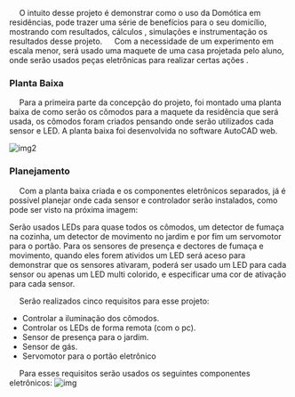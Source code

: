&emsp; O intuito desse projeto é demonstrar como o uso da Domótica em residências, pode trazer uma série de benefícios para o seu domicílio, mostrando com resultados, cálculos , simulações e instrumentação os resultados desse projeto.
&emsp; Com a necessidade de um experimento em escala menor, será usado uma maquete de uma casa projetada pelo aluno, onde serão usados peças eletrônicas para realizar certas ações .

### **Planta Baixa**

&emsp; Para a primeira parte da concepção do projeto, foi montado uma planta baixa de como serão os cômodos para a maquete da residência que será usada, os cômodos foram criados pensando onde serão utilizados cada sensor e LED. A planta baixa foi desenvolvida no software AutoCAD web.

![img2](https://i.imgur.com/iPy2soA.jpg)



### **Planejamento**

&emsp; Com a planta baixa criada e os componentes eletrônicos separados, já é possível planejar onde cada sensor e controlador serão instalados, como pode ser visto na próxima imagem:

Serão usados LEDs para quase todos os cômodos, um detector de fumaça na cozinha, um detector de movimento no jardim e por fim um servomotor para o portão. Para os sensores de presença e dectores de fumaça e movimento, quando eles forem atividos um LED será aceso para demonstrar que os sensores ativaram, poderá ser usado um LED para cada sensor ou apenas um LED multi colorido, e especificar uma cor de ativação para cada sensor.

&emsp; Serão realizados cinco requisitos para esse projeto:

* Controlar a iluminação dos cômodos.
* Controlar os LEDs de forma remota (com o pc).
* Sensor de presença para o jardim.
* Sensor de gás.
* Servomotor para o portão eletrônico

&emsp; Para esses requisitos serão usados os seguintes componentes eletrônicos:
![img](https://sigaa.ifsc.edu.br/shared/verImagem?salvar=false&idArquivo=1721723&key=9f6226a820d7b1c92b68050e7b9ba5f6)
